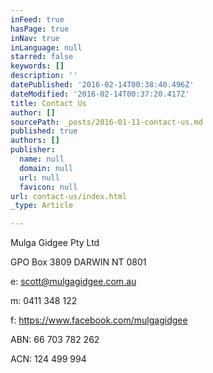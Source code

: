 ```yaml
---
inFeed: true
hasPage: true
inNav: true
inLanguage: null
starred: false
keywords: []
description: ''
datePublished: '2016-02-14T00:38:40.496Z'
dateModified: '2016-02-14T00:37:20.417Z'
title: Contact Us
author: []
sourcePath: _posts/2016-01-11-contact-us.md
published: true
authors: []
publisher:
  name: null
  domain: null
  url: null
  favicon: null
url: contact-us/index.html
_type: Article

---
```

Mulga Gidgee Pty Ltd 

GPO Box 3809 DARWIN NT 0801

e: scott@mulgagidgee.com.au

m: 0411 348 122

f: https://www.facebook.com/mulgagidgee

ABN: 66 703 782 262

ACN: 124 499 994